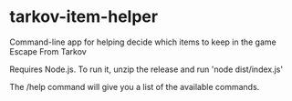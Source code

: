 # tarkov-item-helper
Command-line app for helping decide which items to keep in the game Escape From Tarkov

Requires Node.js.  To run it, unzip the release and run 'node dist/index.js'

The /help command will give you a list of the available commands.
